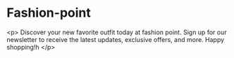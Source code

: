 # Fashion-point
 &lt;p>                           Discover your new favorite outfit today at fashion point. Sign up for our newsletter to receive the latest updates, exclusive offers, and more. Happy shopping!h                         &lt;/p>                        
